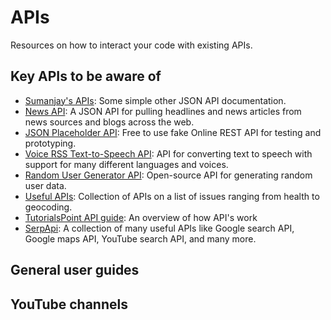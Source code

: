 # APIs
Resources on how to interact your code with existing APIs.

## Key APIs to be aware of
- [Sumanjay's APIs](https://github.com/cyberboysumanjay/APIs): Some simple other JSON API documentation.
- [News API](https://newsapi.org): A JSON API for pulling headlines and news articles from news sources and blogs across the web.
- [JSON Placeholder API](https://jsonplaceholder.typicode.com/): Free to use fake Online REST API for testing and prototyping.
- [Voice RSS Text-to-Speech API](http://www.voicerss.org/api/): API for converting text to speech with support for many different languages and voices.
- [Random User Generator API](https://randomuser.me/): Open-source API for generating random user data.
- [Useful APIs](https://github.com/public-apis/public-apis): Collection of APIs on a list of issues ranging from health to geocoding.
- [TutorialsPoint API guide](https://www.tutorialspoint.com/application-programming-interface-api): An overview of how API's work
- [SerpApi](https://serpapi.com/): A collection of many useful APIs like Google search API, Google maps API, YouTube search API, and many more.

## General user guides

## YouTube channels


